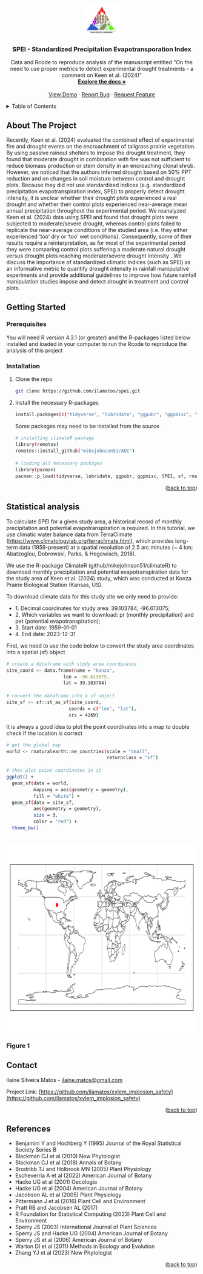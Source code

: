 <!-- Improved compatibility of back to top link: See: https://github.com/othneildrew/Best-README-Template/pull/73 -->
<a name="readme-top"></a>
<!--
*** Thanks for checking out the Best-README-Template. If you have a suggestion
*** that would make this better, please fork the repo and create a pull request
*** or simply open an issue with the tag "enhancement".
*** Don't forget to give the project a star!
*** Thanks again! Now go create something AMAZING! :D
-->



<!-- PROJECT SHIELDS -->
<!--
*** I'm using markdown "reference style" links for readability.
*** Reference links are enclosed in brackets [ ] instead of parentheses ( ).
*** See the bottom of this document for the declaration of the reference variables
*** for contributors-url, forks-url, etc. This is an optional, concise syntax you may use.
*** https://www.markdownguide.org/basic-syntax/#reference-style-links
-->


<!-- PROJECT LOGO -->
<br />
<div align="center">
  <a href="https://github.com/ilamatos/spei">
    <img src="Figures/LEV1_ingles_branco_300dpi.tif" alt="Logo" width="100" height="80">
  </a>

<h3 align="center">SPEI - Standardized Precipitation Evapotransporation Index</h3>

  <p align="center">
   Data and Rcode to reproduce analysis of the manuscript entitled "On  the need to use proper metrics to detect experimental drought treatments - a comment on Keen et al. (2024)"
    <br />
    <a href="https://github.com/ilamatos/spei"><strong>Explore the docs »</strong></a>
    <br />
    <br />
    <a href="https://github.com/ilamatos/spei">View Demo</a>
    ·
    <a href="https://github.com/ilamatos/spei/issues">Report Bug</a>
    ·
    <a href="https://github.com/ilamatos/spei/issues">Request Feature</a>
  </p>
</div>



<!-- TABLE OF CONTENTS -->
<details>
  <summary>Table of Contents</summary>
    <li>
      <a href="#about-the-project">About the project </a>
      </ul>
    <li>
      <a href="#getting-started">Getting Started</a>
      </ul>
        <li><a href="#prerequisites">Prerequisites</a></li>
        <li><a href="#installation">Installation</a></li>
      </ul>
    </li>
  <li>
      <a href="#statistical-analysis">Statistical Analysis</a>
    </ul>
    <li><a href="#contact">Contact</a></li>
    <li><a href="#references">References</a></li>
  </ol>
</details>


<!-- ABOUT THE PROJECT -->
## About The Project
Recently, Keen et al. (2024) evaluated the combined effect of experimental fire and drought events on the encroachment of tallgrass prairie vegetation. By using passive rainout shelters to impose the drought treatment, they found that moderate drought in combination with fire was not sufficient to reduce biomass production or stem density in an encroaching clonal shrub. However, we noticed that the authors inferred drought based on 50% PPT reduction and on changes in soil moisture between control and drought plots. Because they did not use standardized indices (e.g. standardized precipitation evapotranspiration index, SPEI) to properly detect drought intensity, it is unclear whether their drought plots experienced a real drought and whether their control plots experienced near-average mean annual precipitation throughout the experimental period. We reanalyzed Keen et al. (2024) data using SPEI and found that drought plots were subjected to moderate/severe drought, whereas control plots failed to replicate the near-average conditions of the studied area (i.e. they either experienced ‘too’ dry or ‘too’ wet conditions). Consequently, some of their results require a reinterpretation, as for most of the experimental period they were comparing control plots suffering a moderate natural drought versus drought plots reaching moderate/severe drought intensity . We discuss the importance of standardized climatic indices (such as SPEI) as an informative metric to quantify drought intensity in rainfall manipulative experiments and provide additional guidelines to improve how future rainfall manipulation studies impose and detect drought in treatment and control plots.

<!-- GETTING STARTED -->
## Getting Started

### Prerequisites

You will need R version 4.3.1 (or greater) and the R-packages listed below installed and loaded in your computer to run the Rcode to reproduce the analysis of this project

### Installation

1. Clone the repo
   ```sh
   git clone https://github.com/ilamatos/spei.git
   ```
2. Install the necessary R-packages
   ```sh
   install.packages(c("tidyverse", "lubridate", "ggpubr", "ggpmisc", "SPEI", "sf, "rnaturalearth", "remotes", "pacman"))
   ```
   Some packages may need to be installed from the source
   
    ```sh
   # installing climateR package 
   library(remotes)
   remotes::install_github("mikejohnson51/AOI")

   # loading all necessary packages
   library(pacman)
   pacman::p_load(tidyverse, lubridate, ggpubr, ggpmisc, SPEI, sf, rnaturalearth, climateR) 
    
   ```

<p align="right">(<a href="#readme-top">back to top</a>)</p>

<!-- STATISTICAL ANALYSIS -->
## Statistical analysis

To calculate SPEI for a given study area, a historical record of monthly precipitation and potential evapotranspiration is required.
In this tutorial, we use climatic water balance data from TerraClimate (https://www.climatologylab.org/terraclimate.html), which provides long-term data (1959-present) at a spatial resolution of 2.5 arc minutes (~ 4 km; Abatzoglou, Dobrowski, Parks, & Hegewisch, 2018).

We use the R-package ClimateR (github/mikejohnson51/climateR) to download monthly precipitation and potential evapotranspiration data for the study area of Keen et al. (2024) study, which was conducted at Konza Prairie Biological Station (Kansas, US).

To download climate data for this study site we only need to provide: 

* []()1. Decimal coordinates for study area: 39.103784, -96.613075;
* []()2. Which variables we want to download: pr (monthly precipitation) and pet (potential evapotranspiration);
* []()3. Start date: 1959-01-01
* []()4. End date: 2023-12-31

First, we need to use the code below to convert the study area coordinates into a spatial (sf) object
```sh
# create a dataframe with study area coordinates
site_coord <- data.frame(name = "Konza", 
                     lon = -96.613075, 
                     lat = 39.103784)

# convert the dataframe into a sf object
site_sf <- sf::st_as_sf(site_coord, 
                       coords = c("lon", "lat"),
                       crs = 4269) 
```
It is always a good idea to plot the point coordinates into a map to double check if the location is correct
```sh
# get the global map
world <- rnaturalearth::ne_countries(scale = "small",
                                     returnclass = "sf")

# then plot point coordinates in it
ggplot() +
  geom_sf(data = world,
          mapping = aes(geometry = geometry),
          fill = "white") +
  geom_sf(data = site_sf,
          aes(geometry = geometry),
          size = 3,
          color = "red") +
  theme_bw()
```

<!-- FIGURE 1 -->
<br />
<div align="left">
  <a href="https://github.com/ilamatos/spei">
    <img src="Figures/globalmap.png" alt="Figure1" width="2500" height="500">
  </a>

<h3 align="left">Figure 1</h3>



<!-- CONTACT -->
## Contact

Ilaine Silveira Matos - ilaine.matos@gmail.com

Project Link: [https://github.com/ilamatos/xylem_implosion_safety](https://github.com/ilamatos/xylem_implosion_safety)

<p align="right">(<a href="#readme-top">back to top</a>)</p>

<!-- REFERENCES -->
## References

* []()Benjamini Y and Hochberg Y (1995) Journal of the Royal Statistical Society Series B
* []()Blackman CJ et al (2010) New Phytologist
* []()Blackman CJ et al (2018) Annals of Botany
* []()Brodribb TJ and Holbrook MN (2005) Plant Physiology
* []()Escheverria A et al (2022) American Journal of Botany
* []()Hacke UG et al (2001) Oecologia 
* []()Hacke UG et al (2004) American Journal of Botany
* []()Jacobson AL et al (2005) Plant Physiology
* []()Pittermann J et al (2016) Plant Cell and Environment
* []()Pratt RB and Jacobsen AL (2017)
* []()R Foundation for Statistical Computing (2023) Plant Cell and Environment
* []()Sperry JS (2003) International Journal of Plant Sciences
* []()Sperry JS and Hacke UG (2004) American Journal of Botany
* []()Sperry JS et al (2006) American Journal of Botany
* []()Warton DI et al (2011) Methods in Ecology and Evolution
* []()Zhang YJ et al (2023) New Phytologist
<p align="right">(<a href="#readme-top">back to top</a>)</p>



<!-- MARKDOWN LINKS & IMAGES -->
<!-- https://www.markdownguide.org/basic-syntax/#reference-style-links -->
[contributors-shield]: https://img.shields.io/github/contributors/ilamatos/xylem_implosion_safety.svg?style=for-the-badge
[contributors-url]: https://github.com/ilamatos/xylem_implosion_safety/graphs/contributors
[forks-shield]: https://img.shields.io/github/forks/ilamatos/xylem_implosion_safety.svg?style=for-the-badge
[forks-url]: https://github.com/ilamatos/xylem_implosion_safety/network/members
[stars-shield]: https://img.shields.io/github/stars/ilamatos/xylem_implosion_safety.svg?style=for-the-badge
[stars-url]: https://github.com/ilamatos/xylem_implosion_safety/stargazers
[issues-shield]: https://img.shields.io/github/issues/ilamatos/xylem_implosion_safety.svg?style=for-the-badge
[issues-url]: https://github.com/ilamatos/xylem_implosion_safety/issues
[license-shield]: https://img.shields.io/github/license/ilamatos/xylem_implosion_safety.svg?style=for-the-badge
[license-url]: https://github.com/ilamatos/xylem_implosion_safety/blob/master/LICENSE.txt
[linkedin-shield]: https://img.shields.io/badge/-LinkedIn-black.svg?style=for-the-badge&logo=linkedin&colorB=555
[linkedin-url]: https://linkedin.com/in/linkedin_username
[product-screenshot]: images/screenshot.png
[Next.js]: https://img.shields.io/badge/next.js-000000?style=for-the-badge&logo=nextdotjs&logoColor=white
[Next-url]: https://nextjs.org/
[React.js]: https://img.shields.io/badge/React-20232A?style=for-the-badge&logo=react&logoColor=61DAFB
[React-url]: https://reactjs.org/
[Vue.js]: https://img.shields.io/badge/Vue.js-35495E?style=for-the-badge&logo=vuedotjs&logoColor=4FC08D
[Vue-url]: https://vuejs.org/
[Angular.io]: https://img.shields.io/badge/Angular-DD0031?style=for-the-badge&logo=angular&logoColor=white
[Angular-url]: https://angular.io/
[Svelte.dev]: https://img.shields.io/badge/Svelte-4A4A55?style=for-the-badge&logo=svelte&logoColor=FF3E00
[Svelte-url]: https://svelte.dev/
[Laravel.com]: https://img.shields.io/badge/Laravel-FF2D20?style=for-the-badge&logo=laravel&logoColor=white
[Laravel-url]: https://laravel.com
[Bootstrap.com]: https://img.shields.io/badge/Bootstrap-563D7C?style=for-the-badge&logo=bootstrap&logoColor=white
[Bootstrap-url]: https://getbootstrap.com
[JQuery.com]: https://img.shields.io/badge/jQuery-0769AD?style=for-the-badge&logo=jquery&logoColor=white
[JQuery-url]: https://jquery.com 
